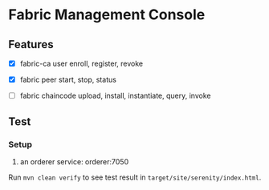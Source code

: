 # Fabric Management Console


## Features

-[x] fabric-ca user enroll, register, revoke
-[x] fabric peer start, stop, status
-[ ] fabric chaincode upload, install, instantiate, query, invoke


## Test

### Setup

1. an orderer service: orderer:7050

Run `mvn clean verify` to see test result in `target/site/serenity/index.html`.
